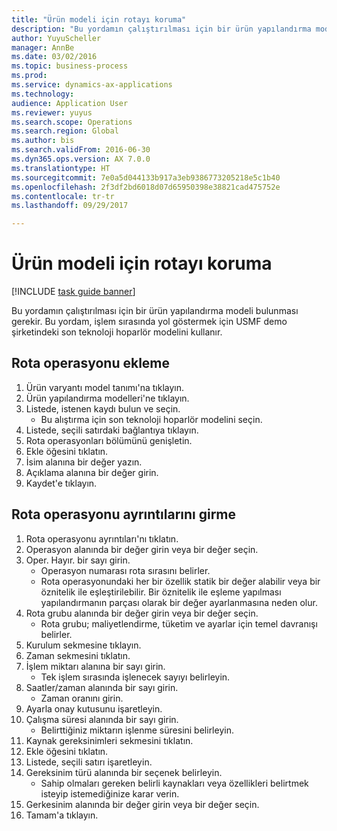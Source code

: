 ```yaml
--- 
title: "Ürün modeli için rotayı koruma"
description: "Bu yordamın çalıştırılması için bir ürün yapılandırma modeli bulunması gerekir."
author: YuyuScheller
manager: AnnBe
ms.date: 03/02/2016
ms.topic: business-process
ms.prod: 
ms.service: dynamics-ax-applications
ms.technology: 
audience: Application User
ms.reviewer: yuyus
ms.search.scope: Operations
ms.search.region: Global
ms.author: bis
ms.search.validFrom: 2016-06-30
ms.dyn365.ops.version: AX 7.0.0
ms.translationtype: HT
ms.sourcegitcommit: 7e0a5d044133b917a3eb9386773205218e5c1b40
ms.openlocfilehash: 2f3df2bd6018d07d65950398e38821cad475752e
ms.contentlocale: tr-tr
ms.lasthandoff: 09/29/2017

---
```

# <a name="maintain-a-route-for-a-product-model"></a>Ürün modeli için rotayı koruma

[!INCLUDE [task guide banner](../../includes/task-guide-banner.md)]

Bu yordamın çalıştırılması için bir ürün yapılandırma modeli bulunması gerekir. Bu yordam, işlem sırasında yol göstermek için USMF demo şirketindeki son teknoloji hoparlör modelini kullanır.


## <a name="add-a-route-operation"></a>Rota operasyonu ekleme
1. Ürün varyantı model tanımı'na tıklayın.
2. Ürün yapılandırma modelleri'ne tıklayın.
3. Listede, istenen kaydı bulun ve seçin.
    * Bu alıştırma için son teknoloji hoparlör modelini seçin.  
4. Listede, seçili satırdaki bağlantıya tıklayın.
5. Rota operasyonları bölümünü genişletin.
6. Ekle öğesini tıklatın.
7. İsim alanına bir değer yazın.
8. Açıklama alanına bir değer girin.
9. Kaydet'e tıklayın.

## <a name="enter-route-operation-details"></a>Rota operasyonu ayrıntılarını girme
1. Rota operasyonu ayrıntıları'nı tıklatın.
2. Operasyon alanında bir değer girin veya bir değer seçin.
3. Oper. Hayır. bir sayı girin.
    * Operasyon numarası rota sırasını belirler.  
    * Rota operasyonundaki her bir özellik statik bir değer alabilir veya bir öznitelik ile eşleştirilebilir. Bir öznitelik ile eşleme yapılması yapılandırmanın parçası olarak bir değer ayarlanmasına neden olur.  
4. Rota grubu alanında bir değer girin veya bir değer seçin.
    * Rota grubu; maliyetlendirme, tüketim ve ayarlar için temel davranışı belirler.  
5. Kurulum sekmesine tıklayın.
6. Zaman sekmesini tıklatın.
7. İşlem miktarı alanına bir sayı girin.
    * Tek işlem sırasında işlenecek sayıyı belirleyin.  
8. Saatler/zaman alanında bir sayı girin.
    * Zaman oranını girin.  
9. Ayarla onay kutusunu işaretleyin.
10. Çalışma süresi alanında bir sayı girin.
    * Belirttiğiniz miktarın işlenme süresini belirleyin.  
11. Kaynak gereksinimleri sekmesini tıklatın.
12. Ekle öğesini tıklatın.
13. Listede, seçili satırı işaretleyin.
14. Gereksinim türü alanında bir seçenek belirleyin.
    * Sahip olmaları gereken belirli kaynakları veya özellikleri belirtmek isteyip istemediğinize karar verin.  
15. Gerkesinim alanında bir değer girin veya bir değer seçin.
16. Tamam'a tıklayın.


